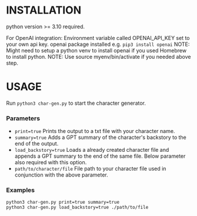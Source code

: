 # INSTALLATION
python version >= 3.10 required.

For OpenAI integration:
Environment variable called OPENAI_API_KEY set to your own api key.
openai package installed e.g. `pip3 install openai`
NOTE: Might need to setup a python venv to install openai if you used Homebrew to install python.
NOTE: Use source myenv/bin/activate if you needed above step.

# USAGE
Run `python3 char-gen.py` to start the character generator.

### Parameters
- `print=true` Prints the output to a txt file with your character name.
- `summary=true` Adds a GPT summary of the character's backstory to the end of the output.
- `load_backstory=true` Loads a already created character file and appends a GPT summary to the end of the same file. Below parameter also required with this option.
- `path/to/character/file` File path to your character file used in conjunction with the above parameter.

### Examples
```
python3 char-gen.py print=true summary=true
python3 char-gen.py load_backstory=true ./path/to/file
```